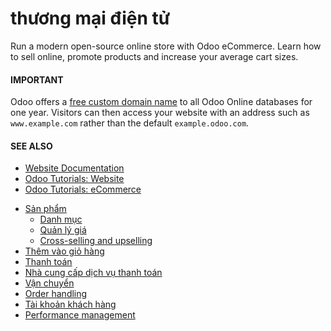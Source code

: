 # thương mại điện tử

Run a modern open-source online store with Odoo eCommerce. Learn how to sell online, promote
products and increase your average cart sizes.

#### IMPORTANT
Odoo offers a [free custom domain name](../website/configuration/domain_names.md#domain-name-register) to all Odoo Online databases
for one year. Visitors can then access your website with an address such as `www.example.com`
rather than the default `example.odoo.com`.

#### SEE ALSO
- [Website Documentation](../website/)
- [Odoo Tutorials: Website](https://www.odoo.com/slides/website-25)
- [Odoo Tutorials: eCommerce](https://www.odoo.com/slides/ecommerce-26)

* [Sản phẩm](products/)
  * [Danh mục](products/catalog.md)
  * [Quản lý giá](products/price_management.md)
  * [Cross-selling and upselling](products/cross_upselling.md)
* [Thêm vào giỏ hàng](cart.md)
* [Thanh toán](checkout.md)
* [Nhà cung cấp dịch vụ thanh toán](payments.md)
* [Vận chuyển](shipping.md)
* [Order handling](order_handling.md)
* [Tài khoản khách hàng](customer_accounts.md)
* [Performance management](performance.md)

